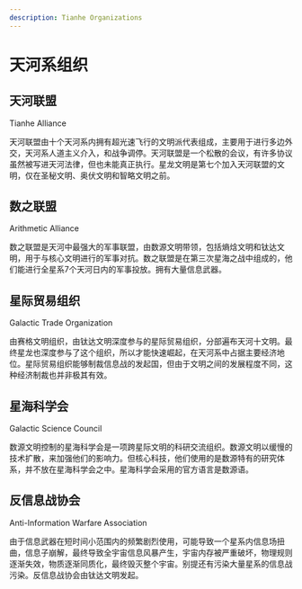 ```yaml
---
description: Tianhe Organizations
---
```


# 天河系组织

## 天河联盟&#x20;

Tianhe Alliance

天河联盟由十个天河系内拥有超光速飞行的文明派代表组成，主要用于进行多边外交，天河系人道主义介入，和战争调停。天河联盟是一个松散的会议，有许多协议虽然被写进天河法律，但也未能真正执行。星龙文明是第七个加入天河联盟的文明，仅在圣秘文明、奥伏文明和智略文明之前。

## 数之联盟&#x20;

Arithmetic Alliance

数之联盟是天河中最强大的军事联盟，由数源文明带领，包括熵焓文明和钛达文明，用于与核心文明进行的军事对抗。数之联盟是在第三次星海之战中组成的，他们能进行全星系7个天河日内的军事投放。拥有大量信息武器。

## 星际贸易组织&#x20;

Galactic Trade Organization

由赛格文明组织，由钛达文明深度参与的星际贸易组织，分部遍布天河十文明。最终星龙也深度参与了这个组织，所以才能快速崛起，在天河系中占据主要经济地位。星际贸易组织能够制裁信息战的发起国，但由于文明之间的发展程度不同，这种经济制裁也并非极其有效。

## 星海科学会&#x20;

Galactic Science Council

数源文明控制的星海科学会是一项跨星际文明的科研交流组织。数源文明以缓慢的技术扩散，来加强他们的影响力。但核心科技，他们使用的是数源特有的研究体系，并不放在星海科学会之中。星海科学会采用的官方语言是数源语。

## 反信息战协会&#x20;

Anti-Information Warfare Association

由于信息武器在短时间小范围内的频繁剧烈使用，可能导致一个星系内信息场扭曲，信息子崩解，最终导致全宇宙信息风暴产生，宇宙内存被严重破坏，物理规则逐渐失效，物质逐渐同质化，最终毁灭整个宇宙。别提还有污染大量星系的信息战污染。反信息战协会由钛达文明发起。
